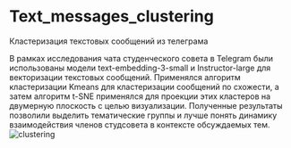 # Text_messages_clustering
Кластеризация текстовых сообщений из телеграма 

В рамках исследования чата студенческого совета в Telegram были использованы модели text-embedding-3-small и Instructor-large для векторизации текстовых сообщений. Применялся алгоритм кластеризации Kmeans для кластеризации сообщений по схожести, а затем алгоритм t-SNE применялся для проекции этих кластеров на двумерную плоскость с целью визуализации. Полученные результаты позволили выделить тематические группы и лучше понять динамику взаимодействия членов студсовета в контексте обсуждаемых тем.
![clustering](https://github.com/Kabachok3004/Text_messages_clustering/assets/126108510/3b37eebc-16c3-43c5-8b49-f9f034fe0549)
